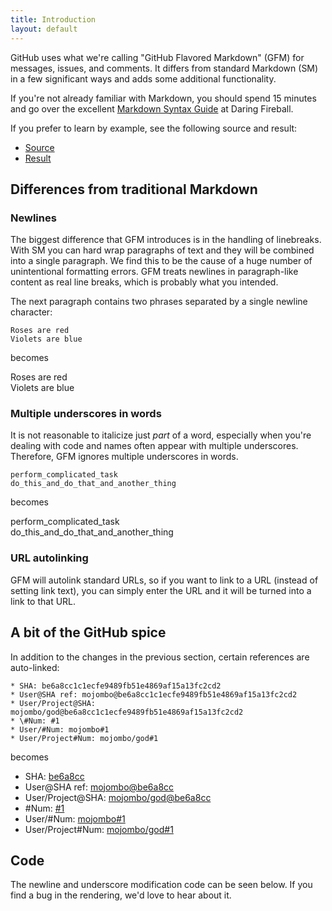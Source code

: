 ```yaml
---
title: Introduction
layout: default
---
```


GitHub uses what we're calling "GitHub Flavored Markdown" (GFM) for messages, issues, and comments. It differs from standard Markdown (SM) in a few significant ways and adds some additional functionality.

If you're not already familiar with Markdown, you should spend 15 minutes and go over the excellent [Markdown Syntax Guide](http://daringfireball.net/projects/markdown/syntax) at Daring Fireball.

If you prefer to learn by example, see the following source and result:

* [Source](sample_content.html)
* [Result](http://github.com/mojombo/github-flavored-markdown/issues/#issue/1)

Differences from traditional Markdown
-------------------------------------

### Newlines

The biggest difference that GFM introduces is in the handling of linebreaks. With SM you can hard wrap paragraphs of text and they will be combined into a single paragraph. We find this to be the cause of a huge number of unintentional formatting errors. GFM treats newlines in paragraph-like content as real line breaks, which is probably what you intended.

The next paragraph contains two phrases separated by a single newline character:

    Roses are red
    Violets are blue

becomes

Roses are red  
Violets are blue

### Multiple underscores in words

It is not reasonable to italicize just _part_ of a word, especially when you're dealing with code and names often appear with multiple underscores. Therefore, GFM ignores multiple underscores in words.

    perform_complicated_task
    do_this_and_do_that_and_another_thing

becomes

perform\_complicated\_task  
do\_this\_and\_do\_that\_and\_another\_thing

### URL autolinking

GFM will autolink standard URLs, so if you want to link to a URL (instead of setting link text), you can simply enter the URL and it will be turned into a link to that URL.

A bit of the GitHub spice
-------------------------

In addition to the changes in the previous section, certain references are auto-linked:

    * SHA: be6a8cc1c1ecfe9489fb51e4869af15a13fc2cd2
    * User@SHA ref: mojombo@be6a8cc1c1ecfe9489fb51e4869af15a13fc2cd2
    * User/Project@SHA: mojombo/god@be6a8cc1c1ecfe9489fb51e4869af15a13fc2cd2
    * \#Num: #1
    * User/#Num: mojombo#1
    * User/Project#Num: mojombo/god#1

becomes

<ul>
<li>SHA: <a href="/mojombo/github-flavored-markdown/commit/be6a8cc1c1ecfe9489fb51e4869af15a13fc2cd2">be6a8cc</a></li>
<li>User@SHA ref: <a href="/mojombo/github-flavored-markdown/commit/be6a8cc1c1ecfe9489fb51e4869af15a13fc2cd2">mojombo@be6a8cc</a></li>
<li>User/Project@SHA: <a href="/mojombo/god/commit/be6a8cc1c1ecfe9489fb51e4869af15a13fc2cd2">mojombo/god@be6a8cc</a></li>
<li>#Num: <a href="/mojombo/github-flavored-markdown/issues/#issue/1" class="internal">#1</a></li>
<li>User/#Num: <a href="/mojombo/github-flavored-markdown/issues/#issue/1">mojombo#1</a></li>
<li>User/Project#Num: <a href="/mojombo/god/issues/#issue/1">mojombo/god#1</a></li>
</ul>

Code
----

The newline and underscore modification code can be seen below. If you find a bug in the rendering, we'd love to hear about it.

<script src="http://gist.github.com/96747.js"></script>